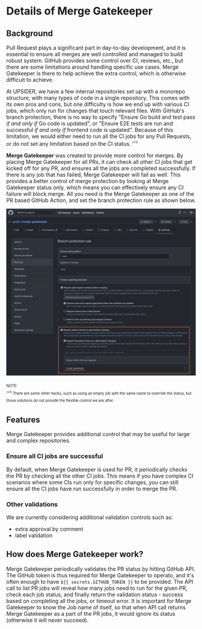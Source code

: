 # Details of Merge Gatekeeper

## Background

<!-- == export: background / begin == -->

Pull Request plays a significant part in day-to-day development, and it is essential to ensure all merges are well controlled and managed to build robust system. GitHub provides some control over CI, reviews, etc., but there are some limitations around handling specific use cases. Merge Gatekeeper is there to help achieve the extra control, which is otherwise difficult to achieve.

At UPSIDER, we have a few internal repositories set up with a monorepo structure, with many types of code in a single repository. This comes with its own pros and cons, but one difficulty is how we end up with various CI jobs, which only run for changes that touch relevant files. With GitHub's branch protection, there is no way to specify "Ensure Go build and test pass _if and only if_ Go code is updated", or "Ensure E2E tests are run and successful _if and only if_ frontend code is updated". Because of this limitation, we would either need to run all the CI jobs for any Pull Requests, or do not set any limitation based on the CI status. <sup><sub><sup>(\*1)</sup></sub></sup>

**Merge Gatekeeper** was created to provide more control for merges. By placing Merge Gatekeeper for all PRs, it can check all other CI jobs that get kicked off for any PR, and ensures all the jobs are completed successfully. If there is any job that has failed, Merge Gatekeeper will fail as well. This provides a better control of merge protection by looking at Merge Gatekeeper status only, which means you can effectively ensure any CI failure will block merge. All you need is the Merge Gatekeeper as one of the PR based GitHub Action, and set the branch protection rule as shown below.

![Branch protection example](/assets/images/branch-protection-example.png)

<sup><sub>NOTE:  
<sup>(\*1)</sup> There are some other hacks, such as using an empty job with the same name to override the status, but those solutions do not provide the flexible control we are after.</sub></sup>

<!-- == export: background / end == -->

## Features

<!-- == export: features / begin == -->

Merge Gatekeeper provides additional control that may be useful for large and complex repositories.

### Ensure all CI jobs are successful

By default, when Merge Gatekeeper is used for PR, it periodically checks the PR by checking all the other CI jobs. This means if you have complex CI scenarios where some CIs run only for specific changes, you can still ensure all the CI jobs have run successfully in order to merge the PR.

### Other validations

We are currently considering additional validation controls such as:

- extra approval by comment
- label validation

<!-- == export: features / end == -->

## How does Merge Gatekeeper work?

<!-- == implementation-details: support / begin == -->

Merge Gatekeeper periodically validates the PR status by hitting GitHub API. The GitHub token is thus required for Merge Gatekeeper to operato, and it's often enough to have `${{ secrets.GITHUB_TOKEN }}` to be provided. The API call to list PR jobs will reveal how many jobs need to run for the given PR, check each job status, and finally return the validation status - success based on completing all the jobs, or timeout error. It is important for Merge Gatekeeper to know the Job name of itself, so that when API call returns Merge Gatekeeper as a part of the PR jobs, it would ignore its status (otherwise it will never succeed).

<!-- TODO: Add more about other validation types when we add support -->

<!-- == implementation-details: support / end == -->
